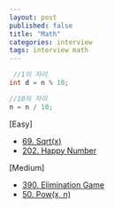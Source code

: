 ```yaml
---
layout: post
published: false
title: "Math"
categories: interview
tags: interview math
---
```


```java
 //1의 자리
int d = n % 10;

//10의 자리
n = n / 10;
```

[Easy]
- [69. Sqrt(x)](https://leetcode.com/problems/sqrtx/)
- [202. Happy Number](https://leetcode.com/problems/happy-number/)

[Medium]
- [390. Elimination Game](https://leetcode.com/problems/elimination-game/)
- [50. Pow(x, n)](https://leetcode.com/problems/powx-n/)